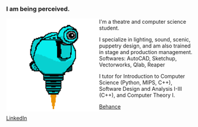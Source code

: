 ### I am being perceived. 

<!-- ![SAM.gif](https://github.com/lxwooxy/lxwooxy/blob/main/SAM.gif) -->

<img src="https://github.com/lxwooxy/lxwooxy/blob/main/SAM.gif" width=250 height=250 align="left"> 

I'm a theatre and computer science student.  

I specialize in lighting, sound, scenic, puppetry design, and am also trained in stage and production management.
Softwares: AutoCAD, Sketchup, Vectorworks, Qlab, Reaper

I tutor for Introduction to Computer Science (Python, MIPS, C++), Software Design and Analysis I-III (C++), and Computer Theory I.

[Behance](https://www.behance.net/georginawooxy)  

[LinkedIn](https://www.linkedin.com/in/georginawooxy/)





